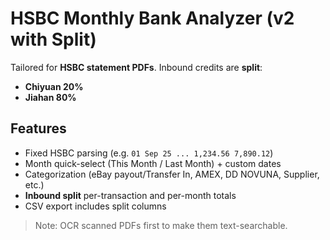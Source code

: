# HSBC Monthly Bank Analyzer (v2 with Split)

Tailored for **HSBC statement PDFs**. Inbound credits are **split**:
- **Chiyuan 20%**
- **Jiahan 80%**

## Features
- Fixed HSBC parsing (e.g. `01 Sep 25 ... 1,234.56 7,890.12`)
- Month quick-select (This Month / Last Month) + custom dates
- Categorization (eBay payout/Transfer In, AMEX, DD NOVUNA, Supplier, etc.)
- **Inbound split** per-transaction and per-month totals
- CSV export includes split columns

> Note: OCR scanned PDFs first to make them text-searchable.

